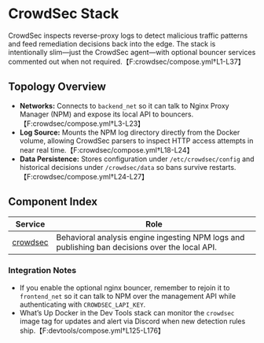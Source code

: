 # CrowdSec Stack

CrowdSec inspects reverse-proxy logs to detect malicious traffic patterns and feed remediation decisions back into the edge. The stack is intentionally slim—just the CrowdSec agent—with optional bouncer services commented out when not required.【F:crowdsec/compose.yml†L1-L37】

## Topology Overview
- **Networks:** Connects to `backend_net` so it can talk to Nginx Proxy Manager (NPM) and expose its local API to bouncers.【F:crowdsec/compose.yml†L3-L23】
- **Log Source:** Mounts the NPM log directory directly from the Docker volume, allowing CrowdSec parsers to inspect HTTP access attempts in near real time.【F:crowdsec/compose.yml†L18-L24】
- **Data Persistence:** Stores configuration under `/etc/crowdsec/config` and historical decisions under `/crowdsec/data` so bans survive restarts.【F:crowdsec/compose.yml†L24-L27】

## Component Index

| Service | Role |
| --- | --- |
| [crowdsec](crowdsec.md) | Behavioral analysis engine ingesting NPM logs and publishing ban decisions over the local API. |

### Integration Notes
- If you enable the optional nginx bouncer, remember to rejoin it to `frontend_net` so it can talk to NPM over the management API while authenticating with `CROWDSEC_LAPI_KEY`.
- What’s Up Docker in the Dev Tools stack can monitor the `crowdsec` image tag for updates and alert via Discord when new detection rules ship.【F:devtools/compose.yml†L125-L176】
